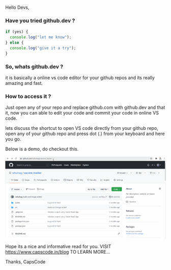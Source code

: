Hello Devs,

### Have you tried github.dev ?

```js
if (yes) {
  console.log("let me know");
} else {
  console.log("give it a try");
}
```

### So, whats github.dev ?

it is basically a online vs code editor for your github repos and its really amazing and fast.

### How to access it ?

Just open any of your repo and replace github.com with github.dev and that it, now you can able to edit your code and commit your code in online VS code.

lets discuss the shortcut to open VS code directly from your github repo,
open any of your github repo and press dot (.) from your keyboard and here you go.

Below is a demo, do checkout this.

![Animation.gif](https://raw.githubusercontent.com/CapsCode-Website/blogfiles/master/general/introduction-to-github.dev/1.gif?raw=true)

Hope its a nice and informative read for you.
VISIT https://www.capscode.in/blog TO LEARN MORE...

Thanks,
CapsCode
